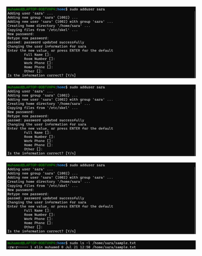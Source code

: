 
![pic_1](screenshots/Picture1.png)

![Picture1](screenshots/Picture1.png)

 ![pic1](screenshots/Picture1.png)

![4_User_]( screenshots/Picture11.png)
